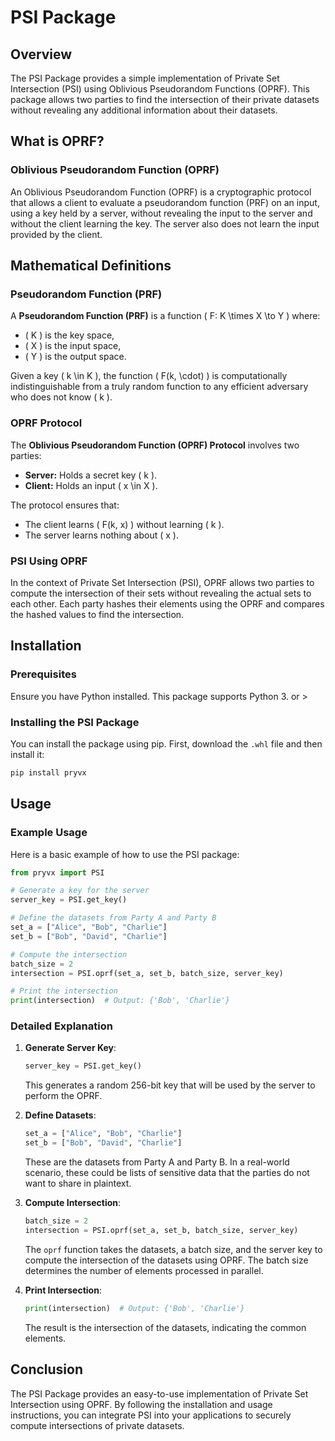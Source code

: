 # PSI Package

## Overview

The PSI Package provides a simple implementation of Private Set Intersection (PSI) using Oblivious Pseudorandom Functions (OPRF). This package allows two parties to find the intersection of their private datasets without revealing any additional information about their datasets.

## What is OPRF?

### Oblivious Pseudorandom Function (OPRF)

An Oblivious Pseudorandom Function (OPRF) is a cryptographic protocol that allows a client to evaluate a pseudorandom function (PRF) on an input, using a key held by a server, without revealing the input to the server and without the client learning the key. The server also does not learn the input provided by the client.

## Mathematical Definitions

### Pseudorandom Function (PRF)

A **Pseudorandom Function (PRF)** is a function \( F: K \times X \to Y \) where:
- \( K \) is the key space,
- \( X \) is the input space,
- \( Y \) is the output space.

Given a key \( k \in K \), the function \( F(k, \cdot) \) is computationally indistinguishable from a truly random function to any efficient adversary who does not know \( k \).

### OPRF Protocol

The **Oblivious Pseudorandom Function (OPRF) Protocol** involves two parties:
- **Server:** Holds a secret key \( k \).
- **Client:** Holds an input \( x \in X \).

The protocol ensures that:
- The client learns \( F(k, x) \) without learning \( k \).
- The server learns nothing about \( x \).


### PSI Using OPRF

In the context of Private Set Intersection (PSI), OPRF allows two parties to compute the intersection of their sets without revealing the actual sets to each other. Each party hashes their elements using the OPRF and compares the hashed values to find the intersection.

## Installation

### Prerequisites

Ensure you have Python installed. This package supports Python 3. or >

### Installing the PSI Package

You can install the package using pip. First, download the `.whl` file and then install it:

```sh
pip install pryvx
```

## Usage

### Example Usage

Here is a basic example of how to use the PSI package:

```python
from pryvx import PSI

# Generate a key for the server
server_key = PSI.get_key()

# Define the datasets from Party A and Party B
set_a = ["Alice", "Bob", "Charlie"]
set_b = ["Bob", "David", "Charlie"]

# Compute the intersection
batch_size = 2
intersection = PSI.oprf(set_a, set_b, batch_size, server_key)

# Print the intersection
print(intersection)  # Output: {'Bob', 'Charlie'}
```

### Detailed Explanation

1. **Generate Server Key**:
   ```python
   server_key = PSI.get_key()
   ```
   This generates a random 256-bit key that will be used by the server to perform the OPRF.

2. **Define Datasets**:
   ```python
   set_a = ["Alice", "Bob", "Charlie"]
   set_b = ["Bob", "David", "Charlie"]
   ```
   These are the datasets from Party A and Party B. In a real-world scenario, these could be lists of sensitive data that the parties do not want to share in plaintext.

3. **Compute Intersection**:
   ```python
   batch_size = 2
   intersection = PSI.oprf(set_a, set_b, batch_size, server_key)
   ```
   The `oprf` function takes the datasets, a batch size, and the server key to compute the intersection of the datasets using OPRF. The batch size determines the number of elements processed in parallel.

4. **Print Intersection**:
   ```python
   print(intersection)  # Output: {'Bob', 'Charlie'}
   ```
   The result is the intersection of the datasets, indicating the common elements.

## Conclusion

The PSI Package provides an easy-to-use implementation of Private Set Intersection using OPRF. By following the installation and usage instructions, you can integrate PSI into your applications to securely compute intersections of private datasets.
